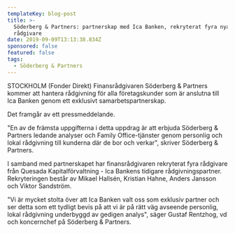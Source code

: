 ```yaml
---
templateKey: blog-post
title: >-
  Söderberg & Partners: partnerskap med Ica Banken, rekryterat fyra nya
  rådgivare
date: 2019-09-09T13:13:38.834Z
sponsored: false
featured: false
tags:
  - Söderberg & Partners
---
```

STOCKHOLM (Fonder Direkt) Finansrådgivaren Söderberg & Partners kommer att hantera rådgivning för alla företagskunder som är anslutna till Ica Banken genom ett exklusivt samarbetspartnerskap.

Det framgår av ett pressmeddelande.

"En av de främsta uppgifterna i detta uppdrag är att erbjuda Söderberg & Partners ledande analyser och Family Office-tjänster genom personlig och lokal rådgivning till kunderna där de bor och verkar", skriver Söderberg & Partners.

I samband med partnerskapet har finansrådgivaren rekryterat fyra rådgivare från Quesada Kapitalförvaltning - Ica Bankens tidigare rådgivningspartner. Rekryteringen består av Mikael Hallsén, Kristian Hahne, Anders Jansson och Viktor Sandström.

"Vi är mycket stolta över att Ica Banken valt oss som exklusiv partner och ser detta som ett tydligt bevis på att vi är på rätt väg avseende personlig, lokal rådgivning underbyggd av gedigen analys", säger Gustaf Rentzhog, vd och koncernchef på Söderberg & Partners.
